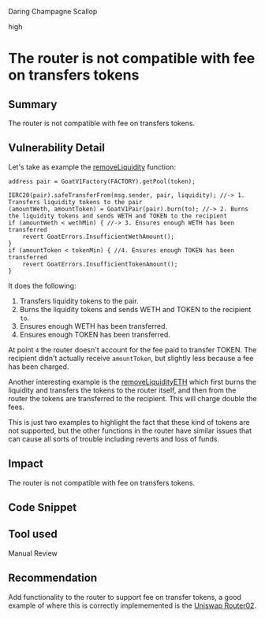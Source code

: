 Daring Champagne Scallop

high

# The router is not compatible with fee on transfers tokens

## Summary

The router is not compatible with fee on transfers tokens.

## Vulnerability Detail

Let's take as example the [removeLiquidity](https://github.com/sherlock-audit/2024-03-goat-trading/blob/main/goat-trading/contracts/periphery/GoatRouterV1.sol#L111) function:

```solidity
address pair = GoatV1Factory(FACTORY).getPool(token);

IERC20(pair).safeTransferFrom(msg.sender, pair, liquidity); //-> 1. Transfers liquidity tokens to the pair
(amountWeth, amountToken) = GoatV1Pair(pair).burn(to); //-> 2. Burns the liquidity tokens and sends WETH and TOKEN to the recipient
if (amountWeth < wethMin) { //-> 3. Ensures enough WETH has been transferred
    revert GoatErrors.InsufficientWethAmount();
}
if (amountToken < tokenMin) { //4. Ensures enough TOKEN has been transferred
    revert GoatErrors.InsufficientTokenAmount();
}
```

It does the following:

1. Transfers liquidity tokens to the pair.
2. Burns the liquidity tokens and sends WETH and TOKEN to the recipient `to`.
3. Ensures enough WETH has been transferred.
4. Ensures enough TOKEN has been transferred.

At point `4` the router doesn't account for the fee paid to transfer TOKEN. The recipient didn't actually receive `amountToken`, but slightly less because a fee has been charged.

Another interesting example is the [removeLiquidityETH](https://github.com/sherlock-audit/2024-03-goat-trading/blob/main/goat-trading/contracts/periphery/GoatRouterV1.sol#L131) which first burns the liquidity and transfers the tokens to the router itself, and then from the router the tokens are transferred to the recipient. This will charge double the fees.

This is just two examples to highlight the fact that these kind of tokens are not supported, but the other functions in the router have similar issues that can cause all sorts of trouble including reverts and loss of funds.

## Impact

The router is not compatible with fee on transfers tokens.

## Code Snippet

## Tool used

Manual Review

## Recommendation

Add functionality to the router to support fee on transfer tokens, a good example of where this is correctly implememented is the [Uniswap Router02](https://etherscan.io/address/0x7a250d5630B4cF539739dF2C5dAcb4c659F2488D).
